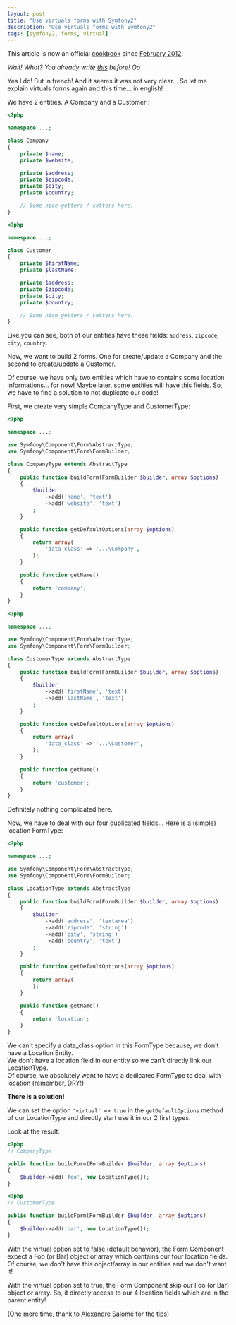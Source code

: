 ```yaml
---
layout: post
title: "Use virtuals forms with Symfony2"
description: "Use virtuals forms with Symfony2"
tags: [symfony2, forms, virtual]
---
```


<div class="alert alert-info">
This article is now an official <a href="http://www.symfony.com/doc/current/cookbook/form/use_virtuals_forms.html">cookbook</a> since <a href="https://github.com/symfony/symfony-docs/commit/a7781433cf6af9b43f924d2f61525537141d27bf">February 2012</a>.
</div>

_Wait! What? You already write [this](/blog/utiliser-les-forms-virtuals-avec-symfony2.html "Utiliser les forms virtuals avec Symfony2") before! Oo_

Yes I do! But in french! And it seems it was not very clear... So let me explain virtuals forms again and this time... in english!

We have 2 entities. A Company and a Customer :

```php
<?php

namespace ...;

class Company
{
    private $name;
    private $website;

    private $address;
    private $zipcode;
    private $city;
    private $country;

    // Some nice getters / setters here.
}
```
```php
<?php

namespace ...;

class Customer
{
    private $firstName;
    private $lastName;

    private $address;
    private $zipcode;
    private $city;
    private $country;

    // Some nice getters / setters here.
}
```

Like you can see, both of our entities have these fields: `address`, `zipcode`, `city`, `country`.

Now, we want to build 2 forms. One for create/update a Company and the second to create/update a Customer.

Of course, we have only two entities which have to contains some location informations... for now! Maybe later, some entities will have this fields. So, we have to find a solution to not duplicate our code!

First, we create very simple CompanyType and CustomerType:

```php
<?php

namespace ...;

use Symfony\Component\Form\AbstractType;
use Symfony\Component\Form\FormBuilder;

class CompanyType extends AbstractType
{
    public function buildForm(FormBuilder $builder, array $options)
    {
        $builder
            ->add('name', 'text')
            ->add('website', 'text')
        ;
    }

    public function getDefaultOptions(array $options)
    {
        return array(
            'data_class' => '...\Company',
        );
    }

    public function getName()
    {
        return 'company';
    }
}
```

```php
<?php

namespace ...;

use Symfony\Component\Form\AbstractType;
use Symfony\Component\Form\FormBuilder;

class CustomerType extends AbstractType
{
    public function buildForm(FormBuilder $builder, array $options)
    {
        $builder
            ->add('firstName', 'text')
            ->add('lastName', 'text')
        ;
    }

    public function getDefaultOptions(array $options)
    {
        return array(
            'data_class' => '...\Customer',
        );
    }

    public function getName()
    {
        return 'customer';
    }
}
```

Definitely nothing complicated here.

Now, we have to deal with our four duplicated fields...
Here is a (simple) location FormType:

```php
<?php

namespace ...;

use Symfony\Component\Form\AbstractType;
use Symfony\Component\Form\FormBuilder;

class LocationType extends AbstractType
{
    public function buildForm(FormBuilder $builder, array $options)
    {
        $builder
            ->add('address', 'textarea')
            ->add('zipcode', 'string')
            ->add('city', 'string')
            ->add('country', 'text')
        ;
    }

    public function getDefaultOptions(array $options)
    {
        return array(
        );
    }

    public function getName()
    {
        return 'location';
    }
}
```

We can't specify a data_class option in this FormType because, we don't have a Location Entity.<br />
We don't have a location field in our entity so we can't directly link our LocationType.<br />
Of course, we absolutely want to have a dedicated FormType to deal with location (remember, DRY!)

**There is a solution!**

We can set the option `'virtual' => true` in the `getDefaultOptions` method of our LocationType and directly start use it in our 2 first types.

Look at the result:

```php
<?php
// CompanyType

public function buildForm(FormBuilder $builder, array $options)
{
    $builder->add('foo', new LocationType());
}
```

```php
<?php
// CustomerType

public function buildForm(FormBuilder $builder, array $options)
{
    $builder->add('bar', new LocationType());
}
```

With the virtual option set to false (default behavior), the Form Component expect a Foo (or Bar) object or array which contains our four location fields. Of course, we don't have this object/array in our entities and we don't want it!

With the virtual option set to true, the Form Component skip our Foo (or Bar) object or array. So, it directly access to our 4 location fields which are in the parent entity!


(One more time, thank to [Alexandre Salomé](http://alexandre-salome.fr/ "Alexandre Salome website") for the tips)
